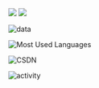 <img src="https://readme-typing-svg.herokuapp.com/?lines=Welcom%20to%20My%20Page;This%20is%20Feudalman&font=Roboto" />

<img src="https://visitor-badge.glitch.me/badge?page_id=github.com/Feudalman&right_color=red" />

![data](https://github-readme-stats.vercel.app/api?username=Feudalman&show_icons=true&theme=radical&count_private=true)

![Most Used Languages](https://github-readme-stats.vercel.app/api/top-langs/?username=Feudalman&theme=dark&layout=compact)

![CSDN](https://stats.justsong.cn/api/csdn?id=沧州刺史&theme=dark)

![activity](https://activity-graph.herokuapp.com/graph?username=Feudalman&theme=github)